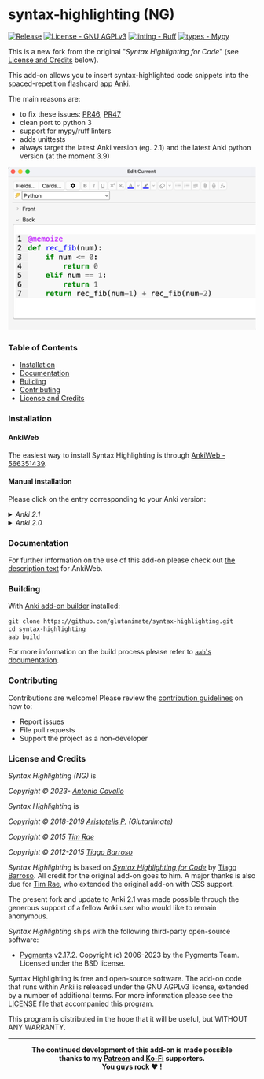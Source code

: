 # syntax-highlighting (NG)

[![Release](https://img.shields.io/github/downloads/cav71/syntax-highlighting-ng/total?logo=github&label=downloads)](https://github.com/cav71/syntax-highlighting-ng/releases)
[![License - GNU AGPLv3](https://img.shields.io/badge/license-%20%20GNU%20AGPLv3%20-green)](https://spdx.org/licenses/AGPL-3.0-only.html)
[![linting - Ruff](https://img.shields.io/endpoint?url=https://raw.githubusercontent.com/astral-sh/ruff/main/assets/badge/v2.json)](https://github.com/astral-sh/ruff)
[![types - Mypy](https://img.shields.io/badge/types-Mypy-blue.svg)](https://github.com/python/mypy)

This is a new fork from the original "*Syntax Highlighting for Code*" (see [License and Credits](#license-and-credits) below).

This add-on allows you to insert syntax-highlighted code snippets into the spaced-repetition flashcard app [Anki](https://apps.ankiweb.net/).

The main reasons are:
* to fix these issues:
  [PR46](https://github.com/glutanimate/syntax-highlighting/issues/46),
  [PR47](https://github.com/glutanimate/syntax-highlighting/issues/47)
* clean port to python 3
* support for mypy/ruff linters
* adds unittests
* always target the latest Anki version (eg. 2.1) and the latest Anki python version (at the moment 3.9)

<p align="center"><img src="screenshots/screenshot_python.png"></p>


### Table of Contents <!-- omit in toc -->

<!-- MarkdownTOC levels="1,2,3" -->

- [Installation](#installation)
- [Documentation](#documentation)
- [Building](#building)
- [Contributing](#contributing)
- [License and Credits](#license-and-credits)

<!-- /MarkdownTOC -->

### Installation

#### AnkiWeb <!-- omit in toc -->

The easiest way to install Syntax Highlighting is through [AnkiWeb - 566351439](https://ankiweb.net/shared/info/566351439).

#### Manual installation <!-- omit in toc -->

Please click on the entry corresponding to your Anki version:

<details>

<summary><i>Anki 2.1</i></summary>

1. Make sure you have the [latest version](https://apps.ankiweb.net/#download) of Anki 2.1 installed. Earlier releases (e.g. found in various Linux distros) do not support `.ankiaddon` packages.
2. Download the latest `.ankiaddon` package from the [releases tab](https://github.com/glutanimate/syntax-highlighting/releases) (you might need to click on *Assets* below the description to reveal the download links)
3. From Anki's main window, head to *Tools* → *Add-ons*
4. Drag-and-drop the `.ankiaddon` package onto the add-ons list
5. Restart Anki

</details>

<details>

<summary><i>Anki 2.0</i></summary>
**No support for 2.0**
</details>

### Documentation

For further information on the use of this add-on please check out [the description text](docs/description.md) for AnkiWeb.

### Building

With [Anki add-on builder](https://github.com/glutanimate/anki-addon-builder/) installed:

    git clone https://github.com/glutanimate/syntax-highlighting.git
    cd syntax-highlighting
    aab build

For more information on the build process please refer to [`aab`'s documentation](https://github.com/glutanimate/anki-addon-builder/#usage).

### Contributing

Contributions are welcome! Please review the [contribution guidelines](./CONTRIBUTING.md) on how to:

- Report issues
- File pull requests
- Support the project as a non-developer

### License and Credits

*Syntax Highlighting (NG)* is

*Copyright © 2023- [Antonio Cavallo](https://github.com/cav71)*

*Syntax Highlighting* is

*Copyright © 2018-2019 [Aristotelis P.](https://glutanimate.com/) (Glutanimate)*

*Copyright © 2015 [Tim Rae](https://github.com/timrae)*

*Copyright © 2012-2015 [Tiago Barroso](https://github.com/tmbb)*


*Syntax Highlighting* is based on [*Syntax Highlighting for Code*](https://github.com/tmbb/SyntaxHighlight) by [Tiago Barroso](https://github.com/tmbb). All credit for the original add-on goes to him. A major thanks is also due for [Tim Rae](https://github.com/timrae), who extended the original add-on with CSS support.

The present fork and update to Anki 2.1 was made possible through the generous support of a fellow Anki user who would like to remain anonymous.

*Syntax Highlighting* ships with the following third-party open-source software:

- [Pygments](http://pygments.org/) v2.17.2. Copyright (c) 2006-2023 by the Pygments Team. Licensed under the BSD license.

Syntax Highlighting is free and open-source software. The add-on code that runs within Anki is released under the GNU AGPLv3 license, extended by a number of additional terms. For more information please see the [LICENSE](https://github.com/glutanimate/syntax-highlighting/blob/master/LICENSE) file that accompanied this program.

This program is distributed in the hope that it will be useful, but WITHOUT ANY WARRANTY.

----

<b>
<div align="center">The continued development of this add-on is made possible <br>thanks to my <a href="https://www.patreon.com/glutanimate">Patreon</a> and <a href="https://ko-fi.com/X8X0L4YV">Ko-Fi</a> supporters.
<br>You guys rock ❤️ !</div>
</b>

